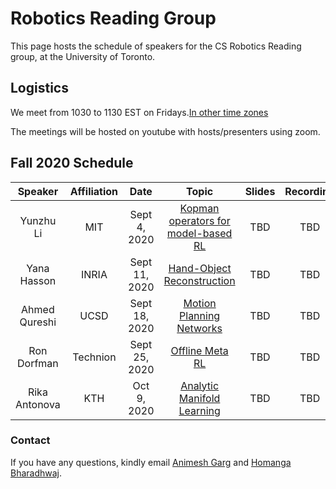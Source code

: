 # Robotics Reading Group 

This page hosts the schedule of speakers for the CS Robotics Reading group, at the University of Toronto. 

## Logistics 

We meet from 1030 to 1130 EST on Fridays.[In other time zones](https://savvytime.com/converter/canada-toronto-to-ca-san-francisco-united-kingdom-london-india-bengaluru-china-beijing-japan-tokyo-australia-sydney/aug-28-2020/10-30am)

The meetings will be hosted on youtube with hosts/presenters using zoom. 

## Fall 2020 Schedule

| Speaker      | Affiliation | Date      | Topic | Slides       |    Recording     |
| :----:       |    :----:   |        :----: |     :----: |       :----: |  :----:|    
| Yunzhu Li      | MIT       | Sept 4, 2020   | [Kopman operators for model-based RL](https://openreview.net/forum?id=H1ldzA4tPr)    |  TBD   |    TBD      |
| Yana Hasson   | INRIA        | Sept 11, 2020     |  [Hand-Object Reconstruction](https://hassony2.github.io/handobjectconsist.html)  | TBD     |     TBD      |
| Ahmed Qureshi | UCSD | Sept 18, 2020 | [Motion Planning Networks](https://arxiv.org/abs/1806.05767) | TBD | TBD | 
|Ron Dorfman | Technion | Sept 25, 2020 | [Offline Meta RL](https://arxiv.org/abs/2008.02598) | TBD | TBD | 
| Rika Antonova  | KTH        | Oct 9, 2020     |  [Analytic Manifold Learning](https://arxiv.org/abs/2006.08718)  | TBD     |     TBD      |



### Contact
If you have any questions, kindly email [Animesh Garg](https://animesh.garg.tech/) and [Homanga Bharadhwaj](https://homangab.github.io/).
